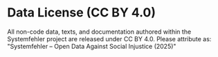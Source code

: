 # Data License (CC BY 4.0)
All non-code data, texts, and documentation authored within the Systemfehler project are released under CC BY 4.0.
Please attribute as: "Systemfehler – Open Data Against Social Injustice (2025)"
